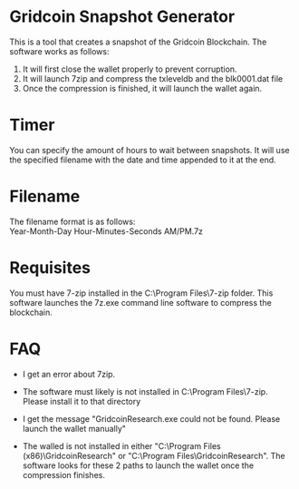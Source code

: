 # Gridcoin Snapshot Generator
This is a tool that creates a snapshot of the Gridcoin Blockchain. The software works as follows:
1. It will first close the wallet properly to prevent corruption.
2. It will launch 7zip and compress the txleveldb and the blk0001.dat file
3. Once the compression is finished, it will launch the wallet again.

# Timer
You can specify the amount of hours to wait between snapshots. It will use the specified filename with the date and time appended to it at the end.

# Filename
The filename format is as follows:  
<Your Specified Name> Year-Month-Day Hour-Minutes-Seconds AM/PM.7z

# Requisites
You must have 7-zip installed in the C:\Program Files\7-zip folder. This software launches the 7z.exe command line software to compress the blockchain.

# FAQ
* I get an error about 7zip.
- The software must likely is not installed in C:\Program Files\7-zip. Please install it to that directory

* I get the message "GridcoinResearch.exe could not be found. Please launch the wallet manually"
- The walled is not installed in either "C:\Program Files (x86)\GridcoinResearch\" or "C:\Program Files\GridcoinResearch\". The software looks for these 2 paths to launch the wallet once the compression finishes.
